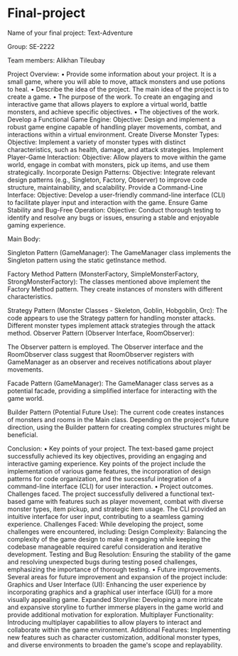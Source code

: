 # Final-project

Name of your final project: Text-Adventure 

Group: SE-2222

Team members: Alikhan Tileubay

Project Overview:
• Provide some information about your project. It is a small game, where you will able to move, attack monsters and use potions to heal.
• Describe the idea of the project. The main idea of the project is to create a game.
• The purpose of the work. To create an engaging and interactive game that allows players to explore a virtual world, battle monsters, and achieve specific objectives.
• The objectives of the work. Develop a Functional Game Engine:
    Objective: Design and implement a robust game engine capable of handling player movements, combat, and interactions within a virtual environment.
    Create Diverse Monster Types:
    Objective: Implement a variety of monster types with distinct characteristics, such as health, damage, and attack strategies.
    Implement Player-Game Interaction:
    Objective: Allow players to move within the game world, engage in combat with monsters, pick up items, and use them strategically.
    Incorporate Design Patterns:
    Objective: Integrate relevant design patterns (e.g., Singleton, Factory, Observer) to improve code structure, maintainability, and scalability.
    Provide a Command-Line Interface:
    Objective: Develop a user-friendly command-line interface (CLI) to facilitate player input and interaction with the game.
    Ensure Game Stability and Bug-Free Operation:
    Objective: Conduct thorough testing to identify and resolve any bugs or issues, ensuring a stable and enjoyable gaming experience.

Main Body:

Singleton Pattern (GameManager):
The GameManager class implements the Singleton pattern using the static getInstance method.

Factory Method Pattern (MonsterFactory, SimpleMonsterFactory, StrongMonsterFactory):
The classes mentioned above implement the Factory Method pattern. They create instances of monsters with different characteristics.

Strategy Pattern (Monster Classes - Skeleton, Goblin, Hobgoblin, Orc):
The code appears to use the Strategy pattern for handling monster attacks. Different monster types implement attack strategies through the attack method.
Observer Pattern (Observer Interface, RoomObserver):

The Observer pattern is employed. The Observer interface and the RoomObserver class suggest that RoomObserver registers with GameManager as an observer and receives notifications about player movements.

Facade Pattern (GameManager):
The GameManager class serves as a potential facade, providing a simplified interface for interacting with the game world.

Builder Pattern (Potential Future Use):
The current code creates instances of monsters and rooms in the Main class. Depending on the project's future direction, using the Builder pattern for creating complex structures might be beneficial.

Conclusion:
• Key points of your project. The text-based game project successfully achieved its key objectives, providing an engaging and interactive gaming experience. Key points of the project include the implementation of various game features, the incorporation of design patterns for code organization, and the successful integration of a command-line interface (CLI) for user interaction.
• Project outcomes. Challenges faced. The project successfully delivered a functional text-based game with features such as player movement, combat with diverse monster types, item pickup, and strategic item usage. The CLI provided an intuitive interface for user input, contributing to a seamless gaming experience.
Challenges Faced:
While developing the project, some challenges were encountered, including:
Design Complexity:
Balancing the complexity of the game design to make it engaging while keeping the codebase manageable required careful consideration and iterative development.
Testing and Bug Resolution:
Ensuring the stability of the game and resolving unexpected bugs during testing posed challenges, emphasizing the importance of thorough testing.
• Future improvements. Several areas for future improvement and expansion of the project include:
Graphics and User Interface (UI):
Enhancing the user experience by incorporating graphics and a graphical user interface (GUI) for a more visually appealing game.
Expanded Storyline:
Developing a more intricate and expansive storyline to further immerse players in the game world and provide additional motivation for exploration.
Multiplayer Functionality:
Introducing multiplayer capabilities to allow players to interact and collaborate within the game environment.
Additional Features:
Implementing new features such as character customization, additional monster types, and diverse environments to broaden the game's scope and replayability.

